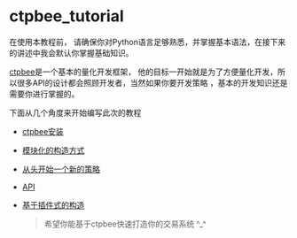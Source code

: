 # ctpbee_tutorial

在使用本教程前， 请确保你对Python语言足够熟悉，并掌握基本语法，在接下来的讲述中我会默认你掌握基础知识。



[ctpbee](https://github.com/ctpbee/ctpbee)是一个基本的量化开发框架， 他的目标一开始就是为了方便量化开发，所以很多API的设计都会照顾开发者，当然如果你要开发策略 ，基本的开发知识还是需要你进行掌握的。

下面从几个角度来开始编写此次的教程 

- [ctpbee安装](install.md)

- [模块化的构造方式](module.md)

- [从头开始一个新的策略](demo.md)

- [API](API.md)

- [基于插件式的构造](plugin,md)

 
  

  >  希望你能基于ctpbee快速打造你的交易系统 ^_^




